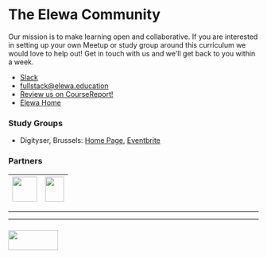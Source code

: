 # The Elewa Community

Our mission is to make learning open and collaborative. If you are interested in setting up your own Meetup or study group around this curriculum we would love to help out!  Get in touch with us and we'll get back to you within a week.


* [Slack](https://join.slack.com/t/elewa-academy/shared_invite/enQtMjk4OTA3OTM1NjIwLTA2ZmQ0NDVhNjQxZWM2NjNhNmMyNmVhZGNhZmJmZTY1OWQ4Nzc0ZTkzZGE3NjdiYTYwYThlNzI3YTg2NGM5MGM)
* fullstack@elewa.education
* [Review us on CourseReport!](https://www.coursereport.com/schools/elewa-education)
* [Elewa Home](./README.md)


### Study Groups

* Digityser, Brussels: [Home Page](https://elewa-academy.github.io/digityser/), [Eventbrite](https://www.eventbrite.co.uk/e/javascript-open-bootcamp-tickets-44723878324)


### Partners



| <a href="http://digityser.org/" target="_blank"><img src="https://pbs.twimg.com/profile_images/944861444067258368/jrQm1lbM_400x400.jpg" width="50" height="50"/></a>  | <a href="http://startit.be/" target="_blank"><img src="https://cdn.uc.assets.prezly.com/40d9abdb-4857-44d3-a356-0929bc019bc2/-/preview/1108x1108/" width="38" height="50"/></a> |  
|---|---|






___
___
### <a href="http://elewa.education/blog" target="_blank"><img src="https://user-images.githubusercontent.com/18554853/34921062-506450ae-f97d-11e7-875f-6feeb26ad72d.png" width="100" height="40"/></a>